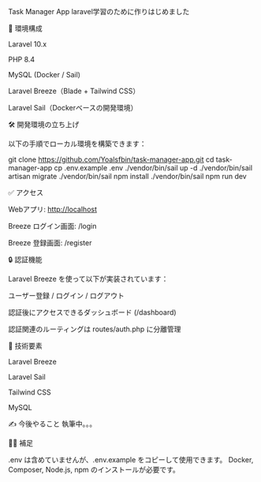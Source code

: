 Task Manager App 
laravel学習のために作りはじめました

🚀 環境構成

Laravel 10.x

PHP 8.4

MySQL (Docker / Sail)

Laravel Breeze（Blade + Tailwind CSS）

Laravel Sail（Dockerベースの開発環境）

🛠️ 開発環境の立ち上げ

以下の手順でローカル環境を構築できます：

git clone <https://github.com/Yoalsfbin/task-manager-app.git>
cd task-manager-app
cp .env.example .env
./vendor/bin/sail up -d
./vendor/bin/sail artisan migrate
./vendor/bin/sail npm install
./vendor/bin/sail npm run dev

✅ アクセス

Webアプリ: <http://localhost>

Breeze ログイン画面: /login

Breeze 登録画面: /register

🔒 認証機能

Laravel Breeze を使って以下が実装されています：

ユーザー登録 / ログイン / ログアウト

認証後にアクセスできるダッシュボード (/dashboard)

認証関連のルーティングは routes/auth.php に分離管理

🧱 技術要素

Laravel Breeze

Laravel Sail

Tailwind CSS

MySQL

✍️ 今後やること
執筆中。。。

🙋‍♂️ 補足

.env は含めていませんが、.env.example をコピーして使用できます。
Docker, Composer, Node.js, npm のインストールが必要です。

